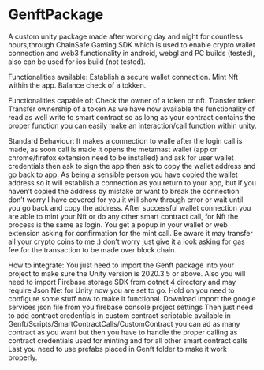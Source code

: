 # GenftPackage
A custom unity package made after working day and night for countless hours,through ChainSafe Gaming SDK which is used to enable crypto wallet connection and web3 functionality in android, webgl and PC builds (tested), also can be used for ios build (not tested).

Functionalities available:
Establish a secure wallet connection.
Mint Nft within the app.
Balance check of a tokken.

Functionalities capable of:
Check the owner of a token or nft.
Transfer token
Transfer ownership of a token
As we have now available the functionality of read as well write to smart contract so as long as your contract contains the proper function you can easily make an interaction/call function within unity.

Standard Behaviour:
It makes a connection to walle after the login call is made, as soon call is made it opens the metamast wallet (app or chrome/firefox extension need to be installed) and ask for user wallet credentials then ask to sign the app then ask to copy the wallet address and go back to app. 
As being a sensible person you have copied the wallet address so it will establish a connection as you return to your app, but if you haven’t copied the address by mistake or want to break the connection don’t worry I have covered for you it will show through error or wait until you go back and copy the address.
After successful wallet connection you are able to mint your Nft or do any other smart contract call, for Nft the process is the same as login. You get a popup in your wallet or web extension asking for confirmation for the mint call. Be aware it may transfer all your crypto coins to me :) don’t worry just give it a look asking for gas fee for the transaction to be made over block chain.


How to integrate:
You just need to import the Genft package into your project to make sure the Unity version is 2020.3.5 or above. Also you will need to import Firebase storage SDK from dotnet 4 directory and may require Json.Net for Unity now you are set to go.
Hold on you need to configure some stuff now to make it functional.
Download import the google services json file from you firebase console project settings
Then just need to add contract credentials in custom contract scriptable available in Genft/Scripts/SmartContractCalls/CustomContract you can ad as many contract as you want but then you have to handle the proper calling as contract credentials used for minting and for all other smart contract calls
Last you need to use prefabs placed in Genft folder to make it work properly.

